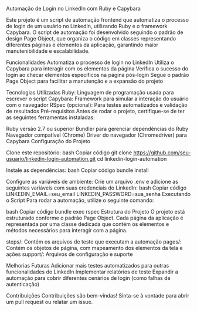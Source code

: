 
Automação de Login no LinkedIn com Ruby e Capybara

Este projeto é um script de automação frontend que automatiza o processo de login de um usuário no LinkedIn, utilizando Ruby e o framework Capybara. O script de automação foi desenvolvido seguindo o padrão de design Page Object, que organiza o código em classes representando diferentes páginas e elementos da aplicação, garantindo maior manutenibilidade e escalabilidade.

Funcionalidades
Automatiza o processo de login no LinkedIn
Utiliza o Capybara para interagir com os elementos da página
Verifica o sucesso do login ao checar elementos específicos na página pós-login
Segue o padrão Page Object para facilitar a manutenção e a expansão do projeto

Tecnologias Utilizadas
Ruby: Linguagem de programação usada para escrever o script
Capybara: Framework para simular a interação do usuário com o navegador
RSpec (opcional): Para testes automatizados e validação de resultados
Pré-requisitos
Antes de rodar o projeto, certifique-se de ter as seguintes ferramentas instaladas:

Ruby versão 2.7 ou superior
Bundler para gerenciar dependências do Ruby
Navegador compatível (Chrome)
Driver do navegador (Chromedriver) para Capybara
Configuração do Projeto

Clone este repositório:
bash
Copiar código
git clone https://github.com/seu-usuario/linkedin-login-automation.git
cd linkedin-login-automation

Instale as dependências:
bash
Copiar código
bundle install

Configure as variáveis de ambiente: Crie um arquivo .env e adicione as seguintes variáveis com suas credenciais do LinkedIn:
bash
Copiar código
LINKEDIN_EMAIL=seu_email
LINKEDIN_PASSWORD=sua_senha
Executando o Script
Para rodar a automação, utilize o seguinte comando:

bash
Copiar código
bundle exec rspec
Estrutura do Projeto
O projeto está estruturado conforme o padrão Page Object. Cada página da aplicação é representada por uma classe dedicada que contém os elementos e métodos necessários para interagir com a página.

steps/: Contém os arquivos de teste que executam a automação
pages/: Contém os objetos de página, com mapeamento dos elementos da tela e ações
support/: Arquivos de configuração e suporte

Melhorias Futuras
Adicionar mais testes automatizados para outras funcionalidades do LinkedIn
Implementar relatórios de teste
Expandir a automação para cobrir diferentes cenários de login (como falhas de autenticação)

Contribuições
Contribuições são bem-vindas! Sinta-se à vontade para abrir um pull request ou relatar um issue.
